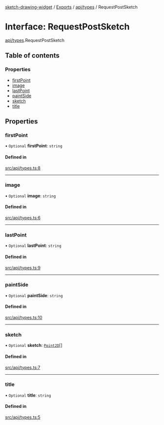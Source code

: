 [sketch-drawing-widget](../README.md) / [Exports](../modules.md) / [api/types](../modules/api_types.md) / RequestPostSketch

# Interface: RequestPostSketch

[api/types](../modules/api_types.md).RequestPostSketch

## Table of contents

### Properties

- [firstPoint](api_types.RequestPostSketch.md#firstpoint)
- [image](api_types.RequestPostSketch.md#image)
- [lastPoint](api_types.RequestPostSketch.md#lastpoint)
- [paintSide](api_types.RequestPostSketch.md#paintside)
- [sketch](api_types.RequestPostSketch.md#sketch)
- [title](api_types.RequestPostSketch.md#title)

## Properties

### firstPoint

• `Optional` **firstPoint**: `string`

#### Defined in

[src/api/types.ts:8](https://github.com/miksrv/sketch-drawing-widget/blob/05a5c65ac52878acf28f48ea54a925a1b67bf73f/src/api/types.ts#L8)

---

### image

• `Optional` **image**: `string`

#### Defined in

[src/api/types.ts:6](https://github.com/miksrv/sketch-drawing-widget/blob/05a5c65ac52878acf28f48ea54a925a1b67bf73f/src/api/types.ts#L6)

---

### lastPoint

• `Optional` **lastPoint**: `string`

#### Defined in

[src/api/types.ts:9](https://github.com/miksrv/sketch-drawing-widget/blob/05a5c65ac52878acf28f48ea54a925a1b67bf73f/src/api/types.ts#L9)

---

### paintSide

• `Optional` **paintSide**: `string`

#### Defined in

[src/api/types.ts:10](https://github.com/miksrv/sketch-drawing-widget/blob/05a5c65ac52878acf28f48ea54a925a1b67bf73f/src/api/types.ts#L10)

---

### sketch

• `Optional` **sketch**: [`Point2D`](functions_types.Point2D.md)[]

#### Defined in

[src/api/types.ts:7](https://github.com/miksrv/sketch-drawing-widget/blob/05a5c65ac52878acf28f48ea54a925a1b67bf73f/src/api/types.ts#L7)

---

### title

• `Optional` **title**: `string`

#### Defined in

[src/api/types.ts:5](https://github.com/miksrv/sketch-drawing-widget/blob/05a5c65ac52878acf28f48ea54a925a1b67bf73f/src/api/types.ts#L5)
